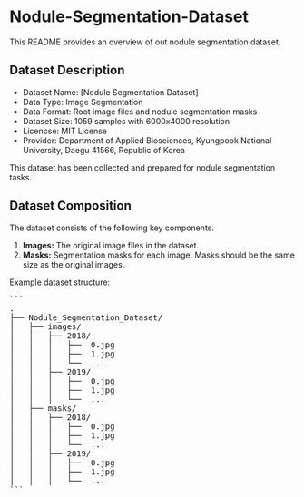 # Nodule-Segmentation-Dataset

This README provides an overview of out nodule segmentation dataset.

## Dataset Description

- Dataset Name: [Nodule Segmentation Dataset]
- Data Type: Image Segmentation
- Data Format: Root image files and nodule segmentation masks
- Dataset Size: 1059 samples with 6000x4000 resolution
- Licencse: MIT License
- Provider: Department of Applied Biosciences, Kyungpook National University, Daegu 41566, Republic of Korea

This dataset has been collected and prepared for nodule segmentation tasks.

## Dataset Composition

The dataset consists of the following key components.

1. **Images:** The original image files in the dataset.
2. **Masks:** Segmentation masks for each image. Masks should be the same size as the original images.

Example dataset structure:

<pre>
```
.
├── Nodule_Segmentation_Dataset/
│   ├── images/
│   │   ├── 2018/
│   │   │   ├──  0.jpg
│   │   │   ├──  1.jpg
│   │   │   └──  ... 
│   │   ├── 2019/
│   │   │   ├──  0.jpg
│   │   │   ├──  1.jpg
│   │   │   └──  ...
│   ├── masks/
│   │   ├── 2018/
│   │   │   ├──  0.jpg
│   │   │   ├──  1.jpg
│   │   │   └──  ... 
│   │   ├── 2019/
│   │   │   ├──  0.jpg
│   │   │   ├──  1.jpg
│   │   │   └──  ...
```
</pre>
